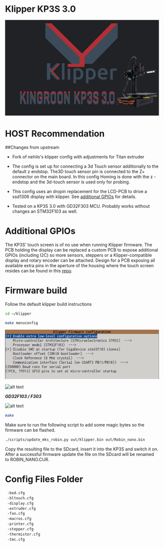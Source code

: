 # Klipper KP3S 3.0
![alt text](https://github.com/9R/klipper_KP3S/blob/main/klipper%20kp3s_30.png?raw=true)

# HOST Recommendation

##Changes from upstream

* Fork of nehilo's klipper config with adjustments for Titan extruder

* The config is set up for connecting a 3d Touch sensor additionally to the default z endstop.
  The3D touch sensor pin is connected to the Z+ connector on the main board. In this config Homing
  is done with the z -endstop and the 3d-touch sensor is used only for probing.

* This config uses an dropin replacement for the LCD-PCB to drive a ssd1306 display with klipper. 
  See [additional GPIOs](#additional-gpios) for details.

* Tested on a KP3S 3.0 with GD32F303 MCU. Probably works without changes an STM32F103 as well.

# Additional GPIOs

The KP3S' touch screen is of no use when running Klipper firmware. The PCB holding the display 
can be replaced a custom PCB to expose additional GPIOs (including I2C) so more sensors, steppers 
or a Klipper-compatible display and rotary encoder can be attached. Design for a PCB exposing all 
available extra pins in the aperture of the housing where the touch screen resides can be found in 
this [repo](https://github.com/9R/kp3sExpander).

# Firmware build

Follow the default klipper build instructions

```bash
cd ~/klipper
```
```bash
make menuconfig
```

![alt text](https://raw.githubusercontent.com/9R/Klipper_KP3S/main/make.png)

![alt text](https://github.com/nehilo/Klipper-KingRoon-Printers/blob/main/pic/stm32.png?raw=true)

***GD32F103 / F303***

![alt text](https://github.com/nehilo/Klipper-KingRoon-Printers/blob/main/pic/GD32.jpg?raw=true)

```bash
make 
```
Make sure to run the following script to add some magic bytes so the firmware can be flashed.

```bash
./scripts/update_mks_robin.py out/klipper.bin out/Robin_nano.bin
```

Copy the resulting file to the SDcard, insert it into the KP3S and switch it on.
After a successful firmware update the file on the SDcard will be renamed to ROBIN_NANO.CUR.

# Config Files Folder


```bash
 -bed.cfg
 -bltouch.cfg
 -display.cfg
 -extruder.cfg
 -fan.cfg
 -macros.cfg
 -printer.cfg
 -stepper.cfg
 -thermistor.cfg
 -tmc.cfg
```
